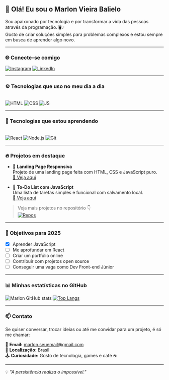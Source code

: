 ## 👋 Olá! Eu sou o Marlon Vieira Balielo

Sou apaixonado por tecnologia e por transformar a vida das pessoas através da programação. 🖥️💡  
Gosto de criar soluções simples para problemas complexos e estou sempre em busca de aprender algo novo.

---

### 🌐 Conecte-se comigo

[![Instagram](https://img.shields.io/badge/Instagram-E4405F?style=for-the-badge&logo=instagram&logoColor=white)](https://www.instagram.com/marlon_balielo/)
[![LinkedIn](https://img.shields.io/badge/LinkedIn-0077B5?style=for-the-badge&logo=linkedin&logoColor=white)](https://www.linkedin.com/in/marlon-balielo-384710170/)

---

### ⚙️ Tecnologias que uso no meu dia a dia

<div style="display: inline_block"><br>
  <img align="center" alt="HTML" src="https://img.shields.io/badge/HTML5-E34F26?style=for-the-badge&logo=html5&logoColor=white"/>
  <img align="center" alt="CSS" src="https://img.shields.io/badge/CSS3-1572B6?style=for-the-badge&logo=css3&logoColor=white"/>
  <img align="center" alt="JS" src="https://img.shields.io/badge/JavaScript-F7DF1E?style=for-the-badge&logo=javascript&logoColor=black"/>
</div>

---

### 🚧 Tecnologias que estou aprendendo

<div style="display: inline_block"><br>
  <img align="center" alt="React" src="https://img.shields.io/badge/React-20232A?style=for-the-badge&logo=react&logoColor=61DAFB"/>
  <img align="center" alt="Node.js" src="https://img.shields.io/badge/Node.js-339933?style=for-the-badge&logo=nodedotjs&logoColor=white"/>
  <img align="center" alt="Git" src="https://img.shields.io/badge/Git-F05032?style=for-the-badge&logo=git&logoColor=white"/>
</div>

---

### 🔥 Projetos em destaque

- 📱 **Landing Page Responsiva**  
  Projeto de uma landing page feita com HTML, CSS e JavaScript puro.  
  [🔗 Veja aqui](https://github.com/MarlonVieiraBalielo/landing-page)

- 📝 **To-Do List com JavaScript**  
  Uma lista de tarefas simples e funcional com salvamento local.  
  [🔗 Veja aqui](https://github.com/MarlonVieiraBalielo/to-do-list)

> Veja mais projetos no repositório 👇  
[![Repos](https://img.shields.io/badge/Ver%20todos%20os%20repositórios-181717?style=for-the-badge&logo=github&logoColor=white)](https://github.com/MarlonVieiraBalielo?tab=repositories)

---

### 🎯 Objetivos para 2025

- [x] Aprender JavaScript
- [ ] Me aprofundar em React
- [ ] Criar um portfólio online
- [ ] Contribuir com projetos open source
- [ ] Conseguir uma vaga como Dev Front-end Júnior

---

### 📊 Minhas estatísticas no GitHub

![Marlon GitHub stats](https://github-readme-stats.vercel.app/api?username=MarlonVieiraBalielo&show_icons=true&theme=tokyonight&count_private=true)
[![Top Langs](https://github-readme-stats.vercel.app/api/top-langs/?username=MarlonVieiraBalielo&layout=compact&theme=tokyonight)](https://github.com/anuraghazra/github-readme-stats)

---

### 📫 Contato

Se quiser conversar, trocar ideias ou até me convidar para um projeto, é só me chamar:

📧 **Email:** marlon.seuemail@gmail.com  
📍 **Localização:** Brasil  
🕹️ **Curiosidade:** Gosto de tecnologia, games e café ☕

---

💡 _"A persistência realiza o impossível."_  
